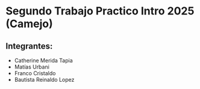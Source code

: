 # Segundo Trabajo Practico Intro 2025 (Camejo)

## Integrantes:

- Catherine Merida Tapia 
- Matías Urbani
- Franco Cristaldo
- Bautista Reinaldo Lopez